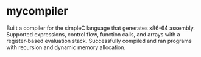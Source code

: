 # mycompiler
Built a compiler for the simpleC language that generates x86-64 assembly. Supported expressions, control flow, function calls, and arrays with a register-based evaluation stack. Successfully compiled and ran programs with recursion and dynamic memory allocation.
